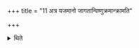 +++
title = "11 अत्र यजमानो जागतान्विष्णुक्रमान्क्रामति"

+++

<details><summary>थिते</summary>

11. Now the sacrificer strides the Viṣṇukramas called Jāgata.  

[^1]: Cp. XIII.19.12.  
</details>
